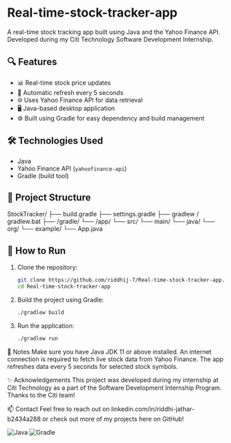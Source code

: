 # Real-time-stock-tracker-app
A real-time stock tracking app built using Java and the Yahoo Finance API. Developed during my Citi Technology Software Development Internship.

## 🔍 Features
- 📊 Real-time stock price updates
- 🔁 Automatic refresh every 5 seconds
- 🌐 Uses Yahoo Finance API for data retrieval
- 🖥️ Java-based desktop application
- ⚙️ Built using Gradle for easy dependency and build management

## 🛠️ Technologies Used
- Java
- Yahoo Finance API (`yahoofinance-api`)
- Gradle (build tool)

## 📂 Project Structure
StockTracker/ ├── build.gradle ├── settings.gradle ├── gradlew / gradlew.bat ├── /gradle/ └── /app/ └── src/ └── main/ └── java/ └── org/ └── example/ └── App.java
## 🚀 How to Run

1. Clone the repository:
   ```bash
   git clone https://github.com/riddhij-7/Real-time-stock-tracker-app.git
   cd Real-time-stock-tracker-app
2. Build the project using Gradle:
   ```bash
   ./gradlew build
3. Run the application:
   ```bash
   ./gradlew run
📌 Notes
Make sure you have Java JDK 11 or above installed.
An internet connection is required to fetch live stock data from Yahoo Finance.
The app refreshes data every 5 seconds for selected stock symbols.

✨ Acknowledgements
This project was developed during my internship at Citi Technology as a part of the Software Development Internship Program.
Thanks to the Citi team!

📫 Contact
Feel free to reach out on linkedin.com/in/riddhi-jathar-b2434a288 or check out more of my projects here on GitHub!

![Java](https://img.shields.io/badge/Java-ED8B00?style=for-the-badge&logo=java&logoColor=white)
![Gradle](https://img.shields.io/badge/Gradle-02303A?style=for-the-badge&logo=gradle&logoColor=white)


